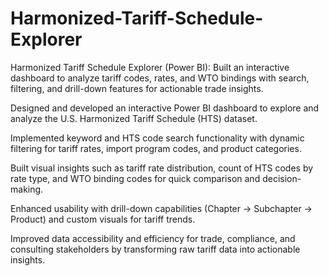# Harmonized-Tariff-Schedule-Explorer
Harmonized Tariff Schedule Explorer (Power BI): Built an interactive dashboard to analyze tariff codes, rates, and WTO bindings with search, filtering, and drill-down features for actionable trade insights.

Designed and developed an interactive Power BI dashboard to explore and analyze the U.S. Harmonized Tariff Schedule (HTS) dataset.

Implemented keyword and HTS code search functionality with dynamic filtering for tariff rates, import program codes, and product categories.

Built visual insights such as tariff rate distribution, count of HTS codes by rate type, and WTO binding codes for quick comparison and decision-making.

Enhanced usability with drill-down capabilities (Chapter → Subchapter → Product) and custom visuals for tariff trends.

Improved data accessibility and efficiency for trade, compliance, and consulting stakeholders by transforming raw tariff data into actionable insights.

